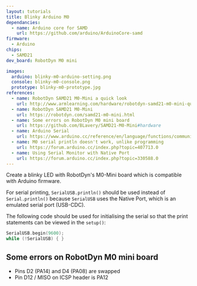 ```yaml
---
layout: tutorials
title: Blinky Arduino M0
dependancies:
  - name: Arduino core for SAMD
    url: https://github.com/arduino/ArduinoCore-samd
firmware:
  - Arduino
chips:
  - SAMD21
dev_board: RobotDyn M0 mini

images:
  arduino: blinky-m0-arduino-setting.png
  console: blinky-m0-console.png
  prototype: blinky-m0-prototype.jpg
references:
  - name: RobotDyn SAMD21 M0-Mini a quick look
    url: http://www.armlearning.com/hardware/robotdyn-samd21-m0-mini-quick-look.php
  - name: RobotDyn SAMD21 M0-Mini
    url: https://robotdyn.com/samd21-m0-mini.html
  - name: Some errors on RobotDyn M0 mini board
    url: https://github.com/BLavery/SAMD21-M0-Mini#hardware
  - name: Arduino Serial
    url: https://www.arduino.cc/reference/en/language/functions/communication/serial/
  - name: M0 serial println doesn't work, unlike programming
    url: https://forum.arduino.cc/index.php?topic=407713.0
  - name: Using Serial Monitor with Native Port
    url: https://forum.arduino.cc/index.php?topic=330588.0
---
```


Create a blinky LED with RobotDyn's M0-Mini board which is compatible with Arduino firmware.

For serial printing, `SerialUSB.println()` should be used instead of `Serial.println()` because `SerialUSB` uses the Native Port, which is an emulated serial port (USB-CDC).

The following code should be used for initialising the serial so that the print statements can be viewed in the `setup()`:

```c
SerialUSB.begin(9600);
while (!SerialUSB) { }
```

## Some errors on RobotDyn M0 mini board

- Pins D2 (PA14) and D4 (PA08) are swapped
- Pin D12 / MISO on ICSP header is PA12
